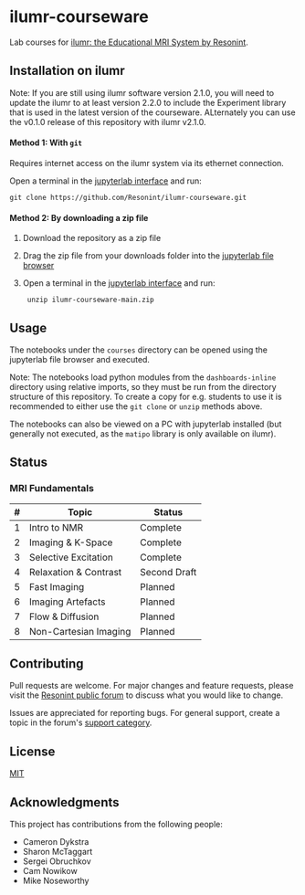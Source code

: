 # ilumr-courseware

Lab courses for [ilumr: the Educational MRI System by Resonint](https://resonint.com).

## Installation on ilumr

Note: If you are still using ilumr software version 2.1.0, you will need to update the ilumr to at least version 2.2.0 to include the Experiment library that is used in the latest version of the courseware. ALternately you can use the v0.1.0 release of this repository with ilumr v2.1.0.

#### Method 1: With `git`

Requires internet access on the ilumr system via its ethernet connection.

Open a terminal in the [jupyterlab interface](https://jupyterlab.readthedocs.io/en/stable/user/terminal.html) and run:

    git clone https://github.com/Resonint/ilumr-courseware.git

#### Method 2: By downloading a zip file

1. Download the repository as a zip file
2. Drag the zip file from your downloads folder into the [jupyterlab file browser](https://jupyterlab.readthedocs.io/en/stable/user/files.html#uploading-and-downloading)
3. Open a terminal in the [jupyterlab interface](https://jupyterlab.readthedocs.io/en/stable/user/terminal.html) and run:
    
        unzip ilumr-courseware-main.zip

## Usage

The notebooks under the `courses` directory can be opened using the jupyterlab file browser and executed.

Note: The notebooks load python modules from the `dashboards-inline` directory using relative imports, so they must be run from the directory structure of this repository. To create a copy for e.g. students to use it is recommended to either use the `git clone` or `unzip` methods above.

The notebooks can also be viewed on a PC with jupyterlab installed (but generally not executed, as the `matipo` library is only available on ilumr).

## Status

### MRI Fundamentals

| #   | Topic                 | Status         |
| --- | --------------------- | -------------- |
| 1   | Intro to NMR          | Complete       |
| 2   | Imaging & K-Space     | Complete       |
| 3   | Selective Excitation  | Complete       |
| 4   | Relaxation & Contrast | Second Draft   |
| 5   | Fast Imaging          | Planned        |
| 6   | Imaging Artefacts     | Planned        |
| 7   | Flow & Diffusion      | Planned        |
| 8   | Non-Cartesian Imaging | Planned        |

## Contributing

Pull requests are welcome. For major changes and feature requests, please visit the [Resonint public forum](https://resonint.discourse.group/c/ilumr-courseware/) to discuss what you would like to change.

Issues are appreciated for reporting bugs. For general support, create a topic in the forum's [support category](https://resonint.discourse.group/c/support/).

## License

[MIT](LICENSE)

## Acknowledgments

This project has contributions from the following people:
- Cameron Dykstra
- Sharon McTaggart
- Sergei Obruchkov
- Cam Nowikow
- Mike Noseworthy
